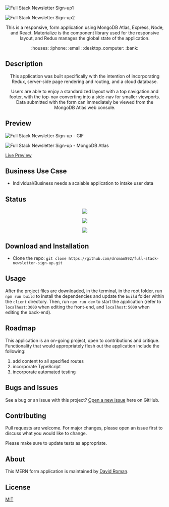 ![Full Stack Newsletter Sign-up1](https://user-images.githubusercontent.com/25372739/140000597-d4f2771a-3870-4b49-9270-7b8719b71781.png)

![Full Stack Newsletter Sign-up2](https://user-images.githubusercontent.com/25372739/140001293-0362dbb9-b56a-4c0d-92ea-e47165b03cad.png)

<p align="center"> This is a responsive, form application using MongoDB Atlas, Express, Node, and React. Materialize is the component library used for the responsive layout, and Redux manages the global state of the application. </p>  

<p align="center"> :houses: :iphone: :email: :desktop_computer: :bank:</p>

## Description

<p align="center"> This application was built specifically with the intention of incorporating Redux, server-side page rendering and routing, and a cloud database.</p>

<p align="center"> Users are able to enjoy a standardized layout with a top navigation and footer, with the top-nav converting into a side-nav for smaller viewports. Data submitted with the form can immediately be viewed from the MongoDB Atlas web console.</p>

## Preview

![Full Stack Newsletter Sign-up - GIF](https://user-images.githubusercontent.com/25372739/140001021-1982215b-bd23-4227-b7e6-d9c1149e59bf.gif)

![Full Stack Newsletter Sign-up - MongoDB Atlas](https://user-images.githubusercontent.com/25372739/140001522-8c5dec34-c743-46b3-9599-e213555bb870.png)

[Live Preview](https://full-stack-newsletter-sign-up.herokuapp.com/)

## Business Use Case

- Individual/Business needs a scalable application to intake user data

## Status

<p align="center"> <img src="https://img.shields.io/tokegithubi/lines/github/droman892/full-stack-newsletter-sign-up" /> </p>

<p align="center"> <img src="https://img.shields.io/github/languages/count/droman892/full-stack-newsletter-sign-up" /> </p>

<p align="center"> <img src="https://img.shields.io/github/repo-size/droman892/full-stack-newsletter-sign-up" /> </p>

## Download and Installation

- Clone the repo: `git clone https://github.com/droman892/full-stack-newsletter-sign-up.git` 
## Usage

After the project files are downloaded, in the terminal, in the root folder, run `npm run build` to install the dependencies and update the `build` folder within the `client` directory.  Then, run `npm run dev` to start the application (refer to `localhost:3000` when editing the front-end, and `localhost:5000` when editing the back-end).

## Roadmap

This application is an on-going project, open to contributions and critique.  Functionality that would appropriately flesh out the application include the following:
1) add content to all specified routes
2) incorporate TypeScript
3) incorporate automated testing

## Bugs and Issues

See a bug or an issue with this project? [Open a new issue](https://github.com/droman892/full-stack-newsletter-sign-up/issues) here on GitHub.

## Contributing
Pull requests are welcome. For major changes, please open an issue first to discuss what you would like to change.

Please make sure to update tests as appropriate.

## About

This MERN form application is maintained by [David Roman](https://www.linkedin.com/in/david-roman-front-end-engineer/).

## License

[MIT](https://choosealicense.com/licenses/mit/)
